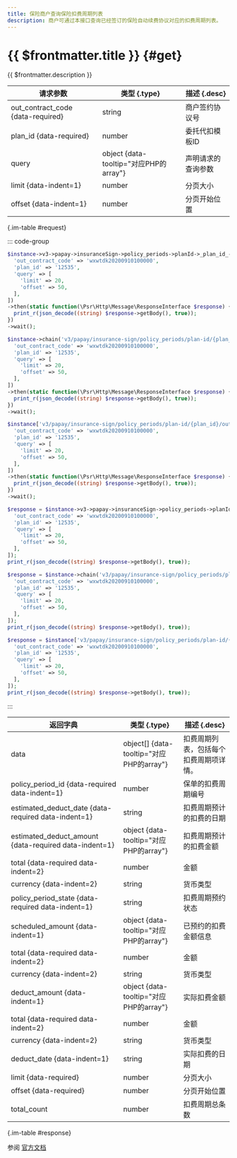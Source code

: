 ```yaml
---
title: 保险商户查询保险扣费周期列表
description: 商户可通过本接口查询已经签订的保险自动续费协议对应的扣费周期列表。
---
```


# {{ $frontmatter.title }} {#get}

{{ $frontmatter.description }}

| 请求参数 | 类型 {.type} | 描述 {.desc}
| --- | --- | ---
| out_contract_code {data-required} | string | 商户签约协议号
| plan_id {data-required} | number | 委托代扣模板ID
| query | object {data-tooltip="对应PHP的array"} | 声明请求的查询参数
| limit {data-indent=1} | number | 分页大小
| offset {data-indent=1} | number | 分页开始位置

{.im-table #request}

::: code-group

```php [异步纯链式]
$instance->v3->papay->insuranceSign->policy_periods->planId->_plan_id_->outContractCode->_out_contract_code_->getAsync([
  'out_contract_code' => 'wxwtdk20200910100000',
  'plan_id' => '12535',
  'query' => [
    'limit' => 20,
    'offset' => 50,
  ],
])
->then(static function(\Psr\Http\Message\ResponseInterface $response) {
  print_r(json_decode((string) $response->getBody(), true));
})
->wait();
```

```php [异步声明式]
$instance->chain('v3/papay/insurance-sign/policy_periods/plan-id/{plan_id}/out-contract-code/{out_contract_code}')->getAsync([
  'out_contract_code' => 'wxwtdk20200910100000',
  'plan_id' => '12535',
  'query' => [
    'limit' => 20,
    'offset' => 50,
  ],
])
->then(static function(\Psr\Http\Message\ResponseInterface $response) {
  print_r(json_decode((string) $response->getBody(), true));
})
->wait();
```

```php [异步属性式]
$instance['v3/papay/insurance-sign/policy_periods/plan-id/{plan_id}/out-contract-code/{out_contract_code}']->getAsync([
  'out_contract_code' => 'wxwtdk20200910100000',
  'plan_id' => '12535',
  'query' => [
    'limit' => 20,
    'offset' => 50,
  ],
])
->then(static function(\Psr\Http\Message\ResponseInterface $response) {
  print_r(json_decode((string) $response->getBody(), true));
})
->wait();
```

```php [同步纯链式]
$response = $instance->v3->papay->insuranceSign->policy_periods->planId->_plan_id_->outContractCode->_out_contract_code_->get([
  'out_contract_code' => 'wxwtdk20200910100000',
  'plan_id' => '12535',
  'query' => [
    'limit' => 20,
    'offset' => 50,
  ],
]);
print_r(json_decode((string) $response->getBody(), true));
```

```php [同步声明式]
$response = $instance->chain('v3/papay/insurance-sign/policy_periods/plan-id/{plan_id}/out-contract-code/{out_contract_code}')->get([
  'out_contract_code' => 'wxwtdk20200910100000',
  'plan_id' => '12535',
  'query' => [
    'limit' => 20,
    'offset' => 50,
  ],
]);
print_r(json_decode((string) $response->getBody(), true));
```

```php [同步属性式]
$response = $instance['v3/papay/insurance-sign/policy_periods/plan-id/{plan_id}/out-contract-code/{out_contract_code}']->get([
  'out_contract_code' => 'wxwtdk20200910100000',
  'plan_id' => '12535',
  'query' => [
    'limit' => 20,
    'offset' => 50,
  ],
]);
print_r(json_decode((string) $response->getBody(), true));
```

:::

| 返回字典 | 类型 {.type} | 描述 {.desc}
| --- | --- | ---
| data | object[] {data-tooltip="对应PHP的array"} | 扣费周期列表，包括每个扣费周期项详情。
| policy_period_id {data-required data-indent=1} | number | 保单的扣费周期编号
| estimated_deduct_date {data-required data-indent=1} | string | 扣费周期预计的扣费的日期
| estimated_deduct_amount {data-required data-indent=1} | object {data-tooltip="对应PHP的array"} | 扣费周期预计的扣费金额
| total {data-required data-indent=2} | number | 金额
| currency {data-indent=2} | string | 货币类型
| policy_period_state {data-required data-indent=1} | string | 扣费周期预约状态
| scheduled_amount {data-indent=1} | object {data-tooltip="对应PHP的array"} | 已预约的扣费金额信息
| total {data-required data-indent=2} | number | 金额
| currency {data-indent=2} | string | 货币类型
| deduct_amount {data-indent=1} | object {data-tooltip="对应PHP的array"} | 实际扣费金额
| total {data-required data-indent=2} | number | 金额
| currency {data-indent=2} | string | 货币类型
| deduct_date {data-indent=1} | string | 实际扣费的日期
| limit {data-required} | number | 分页大小
| offset {data-required} | number | 分页开始位置
| total_count | number | 扣费周期总条数

{.im-table #response}

参阅 [官方文档](https://pay.weixin.qq.com/docs/merchant/apis/insurance-entrusted-payment/insurance/query-policy-periods-by-code.html)

